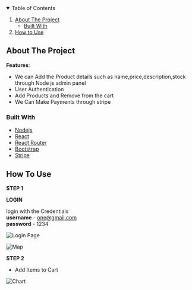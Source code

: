 <!-- TABLE OF CONTENTS -->
<details open="open">
  <summary>Table of Contents</summary>
  <ol>
    <li>
      <a href="#about-the-project">About The Project</a>
      <ul>
        <li><a href="#built-with">Built With</a></li>
      </ul>
    </li>
    <li><a href="#usage">How to Use</a></li>
  </ol>
</details>


## About The Project

**Features**:

- We can Add the Product details such as name,price,description,stock through Node js admin panel
- User Authentication
- Add Products and Remove from the cart
- We Can Make Payments through stripe


### Built With


- [Nodejs](https://www.Nodejsproject.com)
- [React](https://reactjs.org/)
- [React Router](https://reactrouter.com/)
- [Bootstrap](https://getbootstrap.com)
- [Stripe](https://www.Stripepayments.com/)


<!-- USAGE EXAMPLES -->

## How To Use

**STEP 1**

**LOGIN**  

login with the Credentials <br>
**username** - one@gmail.com<br>
**password** - 1234


![Login Page](https://user-images.githubusercontent.com/92374663/155590128-67bf1e1b-9a05-4dae-9f62-71b07cd50fbf.png)


![Map](https://user-images.githubusercontent.com/92374663/155589304-de796867-cb4b-4ea1-a817-d4dade1d6759.png)



**STEP 2**

- Add Items to Cart

![Chart](https://user-images.githubusercontent.com/92374663/155590909-08606443-bed0-4515-91fa-846845c015fc.png)




